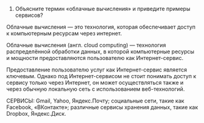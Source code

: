 1) Объясните термин «облачные вычисления» и приведите примеры сервисов? 

Облачные вычисления — это технология, которая обеспечивает доступ к компьютерным ресурсам через интернет.  

Облачные вычисления (англ. cloud computing) — технология распределённой обработки данных, в которой компьютерные ресурсы и мощности предоставляются пользователю как Интернет-сервис. 

Предоставление пользователю услуг как Интернет-сервис является ключевым. Однако под Интернет-сервисом не стоит понимать доступ к сервису только через Интернет, он может осуществляться также 
и через обычную локальную сеть с использованием веб-технологий. 

СЕРВИСЫ: Gmail, Yahoo, Яндекс.Почту; социальные сети, такие как Facebook, «ВКонтакте»; различные сервисы хранения данных, такие как Dropbox, Яндекс.Диск.
